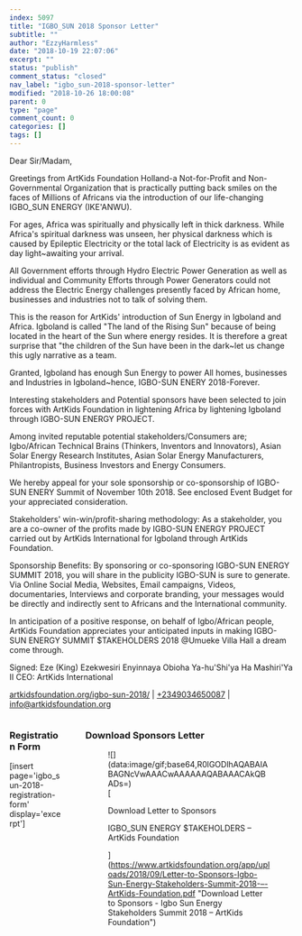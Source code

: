 ```yaml
---
index: 5097
title: "IGBO_SUN 2018 Sponsor Letter"
subtitle: ""
author: "EzzyHarmless"
date: "2018-10-19 22:07:06"
excerpt: ""
status: "publish"
comment_status: "closed"
nav_label: "igbo_sun-2018-sponsor-letter"
modified: "2018-10-26 18:00:08"
parent: 0
type: "page"
comment_count: 0
categories: []
tags: []
---
```


<section class="section content">

Dear Sir/Madam,

Greetings from ArtKids Foundation Holland-a Not-for-Profit and Non-Governmental Organization that is practically putting back smiles on the faces of Millions of Africans via the introduction of our life-changing IGBO_SUN ENERGY (IKE'ANWU).

For ages, Africa was spiritually and physically left in thick darkness. While Africa's spiritual darkness was unseen, her physical darkness which is caused by Epileptic Electricity or the total lack of Electricity is as evident as day light~awaiting your arrival.

All Government efforts through Hydro Electric Power Generation as well as individual and Community Efforts through Power Generators could not address the Electric Energy challenges presently faced by African home, businesses and industries not to talk of solving them.

This is the reason for ArtKids' introduction of Sun Energy in Igboland and Africa. Igboland is called "The land of the Rising Sun" because of being located in the heart of the Sun where energy resides. It is therefore a great surprise that "the children of the Sun have been in the dark~let us change this ugly narrative as a team.

Granted, Igboland has enough Sun Energy to power All homes, businesses and Industries in Igboland~hence, IGBO-SUN ENERY 2018-Forever.

Interesting stakeholders and Potential sponsors have been selected to join forces with ArtKids Foundation in lightening Africa by lightening Igboland through IGBO-SUN ENERGY PROJECT.

Among invited reputable potential stakeholders/Consumers are; Igbo/African Technical Brains (Thinkers, Inventors and Innovators), Asian Solar Energy Research Institutes, Asian Solar Energy Manufacturers, Philantropists, Business Investors and Energy Consumers.

We hereby appeal for your sole sponsorship or co-sponsorship of IGBO-SUN ENERY Summit of November 10th 2018\. See enclosed Event Budget for your appreciated consideration.

Stakeholders' win-win/profit-sharing methodology:
As a stakeholder, you are a co-owner of the profits made by IGBO-SUN ENERGY PROJECT carried out by ArtKids International for Igboland through ArtKids Foundation.

Sponsorship Benefits:
By sponsoring or co-sponsoring IGBO-SUN ENERGY SUMMIT 2018, you will share in the publicity IGBO-SUN is sure to generate. Via Online Social Media, Websites, Email campaigns, Videos, documentaries, Interviews and corporate branding, your messages would be directly and indirectly sent to Africans and the International community.

In anticipation of a positive response, on behalf of Igbo/African people, ArtKids Foundation appreciates your anticipated inputs in making IGBO-SUN ENERGY SUMMIT $TAKEHOLDERS 2018 @Umueke Villa Hall a dream come through.

Signed:
Eze (King) Ezekwesiri Enyinnaya Obioha
Ya-hu'Shi'ya Ha Mashiri'Ya II
CEO: ArtKids International

[artkidsfoundation.org/igbo-sun-2018/](https://www.artkidsfoundation.org/igbo-sun-2018/ "Visit ArtKids Igbo Sun Event page") | [+2349034650087](tel:+2349034650087 "Call ArtKids Africa") | [info@artkidsfoundation.org](mailto:Info@artkidsfoundation.org "Email ArtKids Africa")

</section>

<section class="section content">

<div class="columns">

<div class="column is-6">

### Registration Form

[insert page='igbo_sun-2018-registration-form' display='excerpt']</div>

<div class="column is-6">

### Download Sponsors Letter

<figure class="image is-3by4 box effect-selena has-text-left has-text-white has-text-weight-semibold has-text-shadow">![](data:image/gif;base64,R0lGODlhAQABAIABAGNcVwAAACwAAAAAAQABAAACAkQBADs=)

<figcaption>[

<span class="icon is-small"></span>Download Letter to Sponsors

IGBO_SUN ENERGY $TAKEHOLDERS – ArtKids Foundation

](https://www.artkidsfoundation.org/app/uploads/2018/09/Letter-to-Sponsors-Igbo-Sun-Energy-Stakeholders-Summit-2018-–-ArtKids-Foundation.pdf "Download Letter to Sponsors - Igbo Sun Energy Stakeholders Summit 2018 – ArtKids Foundation")</figcaption>

</figure>

</div>

</div>

</section>
